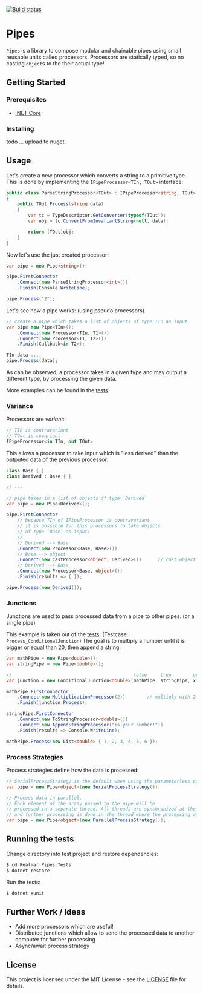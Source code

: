 [![Build status](https://ci.appveyor.com/api/projects/status/riipy6srh0b2im01/branch/master?svg=true)](https://ci.appveyor.com/project/realmar/pipes/branch/master)

# Pipes

`Pipes` is a library to compose modular and chainable pipes using small reusable
units called processors. Processors are statically typed, so no casting `object`s
to the their actual type!

## Getting Started

### Prerequisites

- [.NET Core](https://dotnet.github.io/)

### Installing

todo ... upload to nuget.

## Usage

Let's create a new processor which converts a string to a primitive type. This
is done by implementing the `IPipeProcessor<TIn, TOut>` interface:

```c#
public class ParseStringProcessor<TOut> : IPipeProcessor<string, TOut>
{
    public TOut Process(string data)
    {
        var tc = TypeDescriptor.GetConverter(typeof(TOut));
        var obj = tc.ConvertFromInvariantString(null, data);

        return (TOut)obj;
    }
}
```

Now let's use the just created processor:

```c#
var pipe = new Pipe<string>();

pipe.FirstConnector
    .Connect(new ParseStringProcessor<int>())
    .Finish(Console.WriteLine);

pipe.Process("2");
```

Let's see how a pipe works: (using pseudo processors)

```c#
// create a pipe which takes a list of objects of type TIn as input
var pipe new Pipe<TIn>();
    .Connect(new Processor<TIn, T1>())
    .Connect(new Processor<T1, T2>())
    .Finish(Callback<in T2>);

TIn data ...;
pipe.Process(data);
```

As can be observed, a processor takes in a given type and may output a different
type, by processing the given data.

More examples can be found in the [tests](Realmar.Pipes.Tests/Integration/PipeTests.cs).

### Variance

Processors are _variant_:

```c#
// TIn is contravariant
// TOut is covariant
IPipeProcessor<in TIn, out TOut>
```

This allows a processor to take input which is "less derived" than the outputed
data of the previous processor:

```c#
class Base { }
class Derived : Base { }

// ---

// pipe takes in a list of objects of type `Derived`
var pipe = new Pipe<Derived>();

pipe.FirstConnector
    // because TIn of IPipeProcessor is contravariant
    // it is possible for this processors to take objects
    // of type `Base` as input:
    //
    // Derived --> Base
    .Connect(new Processor<Base, Base>())
    // Base --> object
    .Connect(new CastProcessor<object, Derived>())      // cast object to Derived
    // Derived --> Base
    .Connect(new Processor<Base, object>())
    .Finish(results => { });

pipe.Process(new Derived());
```

### Junctions

Junctions are used to pass processed data from a pipe to other pipes. (or a single
pipe)

This example is taken out of the [tests](Realmar.Pipes.Tests/Integration/PipeTests.cs).
(Testcase: `Process_ConditionalJunction`) The goal is to multiply a number until it
is bigger or equal than 20, then append a string.

```c#
var mathPipe = new Pipe<double>();
var stringPipe = new Pipe<double>();

//                                             false     true        predicate
var junction = new ConditionalJunction<double>(mathPipe, stringPipe, x => x < 20);

mathPipe.FirstConnector
    .Connect(new MultiplicationProcessor(2))        // multiply with 2
    .Finish(junction.Process);

stringPipe.FirstConnector
    .Connect(new ToStringProcessor<double>())
    .Connect(new AppendStringProcessor("is your number!"))
    .Finish(results => Console.WriteLine);

mathPipe.Process(new List<double> { 1, 2, 3, 4, 5, 6 });
```

### Process Strategies

Process strategies define how the data is processed:

```c#
// SerialProcessStrategy is the default when using the parameterless constructor
var pipe = new Pipe<object>(new SerialProcessStrategy());

// Process data in parallel.
// Each element of the array passed to the pipe will be
// processed in a separate thread. All threads are synchronized at the end,
// and further processing is done in the thread where the processing was started.
var pipe = new Pipe<object>(new ParallelProcessStrategy());
```

## Running the tests

Change directory into test project and restore dependencies:

```sh
$ cd Realmar.Pipes.Tests
$ dotnet restore
```

Run the tests:

```sh
$ dotnet xunit
```

## Further Work / Ideas

- Add more processors which are useful!
- Distributed junctions which allow to send the processed data to another computer for further processing
- Async/await process strategy

## License

This project is licensed under the MIT License - see the [LICENSE](LICENSE) file for details.